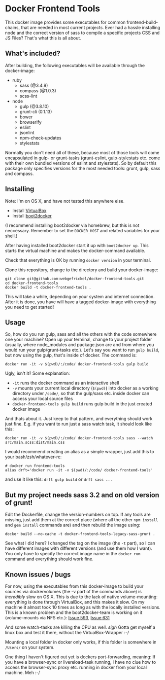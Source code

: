 # Docker Frontend Tools

This docker image provides some executables for common frontend-build-chains,
that are needed in most current projects. Ever had a hassle installing
node and the correct version of sass to compile a specific projects CSS
and JS Files? That's what this is all about.

## What's included?

After building, the following executables will be available through the docker-image:

  - ruby
    - sass (@3.4.9)
    - compass (@1.0.3)
    - scss-lint
  - node
    - gulp (@3.8.10)
    - grunt-cli (0.1.13)
    - bower
    - browserify
    - eslint
    - jsonlint
    - npm-check-updates
    - stylestats

Normally you don't need all of these, because most of those tools will come
encapsulated in gulp- or grunt-tasks (grunt-eslint, gulp-stylestats etc. come
with their own bundled versions of eslint and stylestats).  So by default this
package only specifies versions for the most needed tools: grunt, gulp, sass
and compass.

## Installing

Note: I'm on OS X, and have not tested this anywhere else.

  - Install [VirtualBox](https://www.virtualbox.org/wiki/Downloads)
  - Install [boot2docker](https://docs.docker.com/installation/mac/)

(I recommend installing boot2docker via homebrew, but this is not neccessary.
Remember to set the `DOCKER_HOST` and related variables for your shell.)

After having installed boot2docker start it up with `boot2docker up`.
This starts the virtual machine and makes the docker-command available.

Check that everything is OK by running `docker version` in your terminal.

Clone this repository, change to the directory and build your docker-image:

```
git clone git@github.com:webgefrickel/docker-frontend-tools.git
cd docker-frontend-tools
docker build -t docker-frontend-tools .
```

This will take a while, depending on your system and internet connection.
After it is done, you have will have a tagged docker-image with everything
you need to get started!

## Usage

So, how do you run gulp, sass and all the others with the code somewhere
one your machine? Open up your terminal, change to your project folder
(usually, where node\_modules and package.json are and from where you would
run your gulp/grunt-tasks etc.). Let's say you want to run `gulp build`,
but now using the gulp, that's inside of docker. The command is:

`docker run -it -v $(pwd)/:/code/ docker-frontend-tools gulp build`

Ugly, isn't it? Some explanation:

- `-it` runs the docker command as an interactive shell
- `-v` mounts your current local directory (`$(pwd)`) into docker as a working directory under `/code/`, so that the gulp/sass etc. inside docker can access your local source files
- `docker-frontend-tools gulp build` runs gulp build in the just created docker image

And thats about it. Just keep to that pattern, and everything should work
just fine. E.g. if you want to run just a sass watch task, it should
look like this:

`docker run -it -v $(pwd)/:/code/ docker-frontend-tools sass --watch src/main.scss:dist/main.css`

I would recommend creating an alias as a simple wrapper, just add this to
your bash/zsh/whatever-rc:

```
# docker run frontend-tools
alias drft='docker run -it -v $(pwd)/:/code/ docker-frontend-tools'
```

and use it like this: `drft gulp build` or `drft sass ...`

## But my project needs sass 3.2 and on old version of grunt!

Edit the Dockerfile, change the version-numbers on top. If any tools are
missing, just add them at the correct place (where all the other `npm install`
and `gem install` commands are) and then rebuild the image using:

`docker build --no-cache -t docker-frontend-tools-legacy-sass-grunt .`

See what I did here? I changed the tag on the image (the `-t` part), so I can
have different images with different versions (and use them how I want).
You only have to specify the correct image name in the `docker run` command
and everything should work fine.

## Known issues / bugs

For now, using the executables from this docker-image to build your sources
via dockervolumes (the -v part of the commands above) is *incredibly* slow
on OS X. This is due to the lack of native volume-mounting: everything is
done through VirtualBox, and this makes it slow. On my machine it almost took
10 times as long as with the locally installed versions. This is a known problem
and the boot2docker-team is working on it (volume-mounts via NFS etc.):
[Issue 593](https://github.com/boot2docker/boot2docker/issues/593),
[Issue 631](https://github.com/boot2docker/boot2docker/issues/631)

And some watch-tasks are killing the CPU as well. *sigh* Gotta get myself
a linux box and test it there, without the VirtualBox-Wrapper :-/

Mounting a local folder in docker only works, if this folder is somewhere
in `/Users/` on your system.

One thing I haven't figured out yet is dockers port-forwarding, meaning:
If you have a browser-sync or livereload-task running, I have no clue
how to access the browser-sync proxy etc. running in docker from your
local machine. Meh :-/
